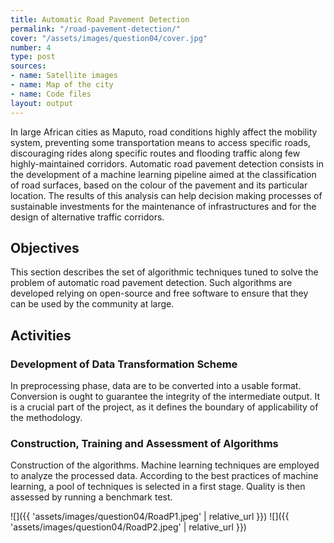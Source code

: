 ```yaml
---
title: Automatic Road Pavement Detection
permalink: "/road-pavement-detection/"
cover: "/assets/images/question04/cover.jpg"
number: 4
type: post
sources:
- name: Satellite images
- name: Map of the city
- name: Code files
layout: output
---
```


In large African cities as Maputo, road conditions highly affect the mobility system, preventing some transportation means to access specific roads, discouraging rides along specific routes and flooding traffic along few highly-maintained corridors. Automatic road pavement detection consists in the development of a machine learning pipeline aimed at the classification of road surfaces, based on the colour of the pavement and its particular location. The results of this analysis can help decision making processes of sustainable investments for the maintenance of infrastructures and for the design of alternative traffic corridors.

## Objectives
This section describes the set of algorithmic techniques tuned to solve the problem of automatic road pavement detection. Such algorithms are developed relying on open-source and free software to ensure that they can be used by the community at large.

## Activities

### Development of Data Transformation Scheme
In preprocessing phase, data are to be converted into a usable format. Conversion is ought to guarantee the integrity of the intermediate output. It is a crucial part of the project, as it defines the boundary of applicability of the methodology.

### Construction, Training and Assessment of Algorithms
Construction of the algorithms. Machine learning techniques are employed to analyze the processed data. According to the best practices of machine learning, a pool of techniques is selected in a first stage. Quality is then assessed by running a benchmark test.

![]({{ 'assets/images/question04/RoadP1.jpeg' | relative_url }})
![]({{ 'assets/images/question04/RoadP2.jpeg' | relative_url }})
